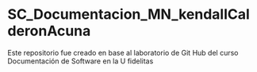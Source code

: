 # SC_Documentacion_MN_kendallCalderonAcuna
Este repositorio fue creado en base al laboratorio de Git Hub del curso Documentación de Software en la U fidelitas
